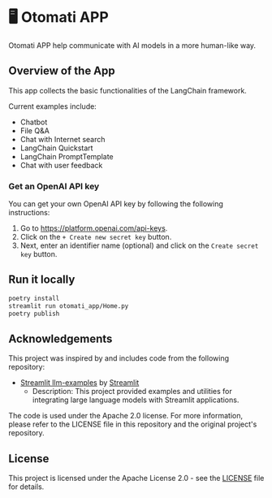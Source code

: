 # 🖥️ Otomati APP

Otomati APP help communicate with AI models in a more human-like way.

## Overview of the App

This app collects the basic functionalities of the LangChain framework.

Current examples include:

- Chatbot
- File Q&A
- Chat with Internet search
- LangChain Quickstart
- LangChain PromptTemplate
- Chat with user feedback


### Get an OpenAI API key

You can get your own OpenAI API key by following the following instructions:

1. Go to https://platform.openai.com/api-keys.
2. Click on the `+ Create new secret key` button.
3. Next, enter an identifier name (optional) and click on the `Create secret key` button.


## Run it locally

```sh
poetry install
streamlit run otomati_app/Home.py
poetry publish
```

## Acknowledgements

This project was inspired by and includes code from the following repository:

- [Streamlit llm-examples](https://github.com/streamlit/llm-examples) by [Streamlit](https://github.com/streamlit)
  - Description: This project provided examples and utilities for integrating large language models with Streamlit applications.

The code is used under the Apache 2.0 license. For more information, please refer to the LICENSE file in this repository and the original project's repository.

## License

This project is licensed under the Apache License 2.0 - see the [LICENSE](LICENSE) file for details.